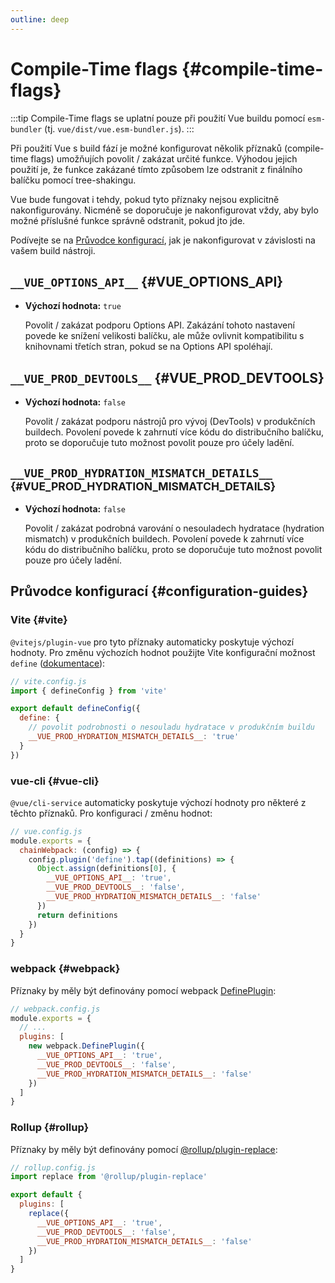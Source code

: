 ```yaml
---
outline: deep
---
```


# Compile-Time flags {#compile-time-flags}

:::tip
Compile-Time flags se uplatní pouze při použití Vue buildu pomocí `esm-bundler` (tj. `vue/dist/vue.esm-bundler.js`).
:::

Při použití Vue s build fází je možné konfigurovat několik příznaků (compile-time flags) umožňujích povolit / zakázat určité funkce. Výhodou jejich použití je, že funkce zakázané tímto způsobem lze odstranit z finálního balíčku pomocí tree-shakingu.

Vue bude fungovat i tehdy, pokud tyto příznaky nejsou explicitně nakonfigurovány. Nicméně se doporučuje je nakonfigurovat vždy, aby bylo možné příslušné funkce správně odstranit, pokud jto jde.

Podívejte se na [Průvodce konfigurací](#configuration-guides), jak je nakonfigurovat v závislosti na vašem build nástroji.

## `__VUE_OPTIONS_API__` {#VUE_OPTIONS_API}

- **Výchozí hodnota:** `true`

  Povolit / zakázat podporu Options API. Zakázání tohoto nastavení povede ke snížení velikosti balíčku, ale může ovlivnit kompatibilitu s knihovnami třetích stran, pokud se na Options API spoléhají.

## `__VUE_PROD_DEVTOOLS__` {#VUE_PROD_DEVTOOLS}

- **Výchozí hodnota:** `false`

  Povolit / zakázat podporu nástrojů pro vývoj (DevTools) v produkčních buildech. Povolení povede k zahrnutí více kódu do distribučního balíčku, proto se doporučuje tuto možnost povolit pouze pro účely ladění.

## `__VUE_PROD_HYDRATION_MISMATCH_DETAILS__` <sup class="vt-badge" data-text="3.4+" /> {#VUE_PROD_HYDRATION_MISMATCH_DETAILS}

- **Výchozí hodnota:** `false`

  Povolit / zakázat podrobná varování o nesouladech hydratace (hydration mismatch) v produkčních buildech. Povolení povede k zahrnutí více kódu do distribučního balíčku, proto se doporučuje tuto možnost povolit pouze pro účely ladění.

## Průvodce konfigurací {#configuration-guides}

### Vite {#vite}

`@vitejs/plugin-vue` pro tyto příznaky automaticky poskytuje výchozí hodnoty. Pro změnu výchozích hodnot použijte Vite konfigurační možnost `define`  ([dokumentace](https://vitejs.dev/config/shared-options.html#define)):

```js
// vite.config.js
import { defineConfig } from 'vite'

export default defineConfig({
  define: {
    // povolit podrobnosti o nesouladu hydratace v produkčním buildu
    __VUE_PROD_HYDRATION_MISMATCH_DETAILS__: 'true'
  }
})
```

### vue-cli {#vue-cli}

`@vue/cli-service` automaticky poskytuje výchozí hodnoty pro některé z těchto příznaků. Pro konfiguraci / změnu hodnot:

```js
// vue.config.js
module.exports = {
  chainWebpack: (config) => {
    config.plugin('define').tap((definitions) => {
      Object.assign(definitions[0], {
        __VUE_OPTIONS_API__: 'true',
        __VUE_PROD_DEVTOOLS__: 'false',
        __VUE_PROD_HYDRATION_MISMATCH_DETAILS__: 'false'
      })
      return definitions
    })
  }
}
```

### webpack {#webpack}

Příznaky by měly být definovány pomocí webpack [DefinePlugin](https://webpack.js.org/plugins/define-plugin/):

```js
// webpack.config.js
module.exports = {
  // ...
  plugins: [
    new webpack.DefinePlugin({
      __VUE_OPTIONS_API__: 'true',
      __VUE_PROD_DEVTOOLS__: 'false',
      __VUE_PROD_HYDRATION_MISMATCH_DETAILS__: 'false'
    })
  ]
}
```

### Rollup {#rollup}

Příznaky by měly být definovány pomocí [@rollup/plugin-replace](https://github.com/rollup/plugins/tree/master/packages/replace):

```js
// rollup.config.js
import replace from '@rollup/plugin-replace'

export default {
  plugins: [
    replace({
      __VUE_OPTIONS_API__: 'true',
      __VUE_PROD_DEVTOOLS__: 'false',
      __VUE_PROD_HYDRATION_MISMATCH_DETAILS__: 'false'
    })
  ]
}
```
